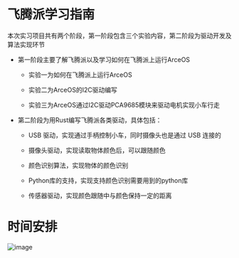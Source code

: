 # 飞腾派学习指南

本次实习项目共有两个阶段，第一阶段包含三个实验内容，第二阶段为驱动开发及算法实现环节

* 第一阶段主要了解飞腾派以及学习如何在飞腾派上运行ArceOS
  
  * 实验一为如何在飞腾派上运行ArceOS
  
  * 实验二为ArceOS的I2C驱动编写
 
  * 实验三为ArceOS通过I2C驱动PCA9685模块来驱动电机实现小车行走

* 第二阶段为用Rust编写飞腾派各类驱动，具体包括：

  *  USB 驱动，实现通过手柄控制小车，同时摄像头也是通过 USB 连接的
 
  *  摄像头驱动，实现读取物体颜色后，可以跟随颜色
 
  *  颜色识别算法，实现物体的颜色识别
 
  *  Python库的支持，实现支持颜色识别需要用到的python库
 
  *  传感器驱动，实现颜色跟随中与颜色保持一定的距离


 # 时间安排

 ![image](https://github.com/chenlongos/raspi4-with-arceos-doc/assets/83756052/117f1507-75fa-4ddb-8b8d-0b264cd6a356)

  
 


